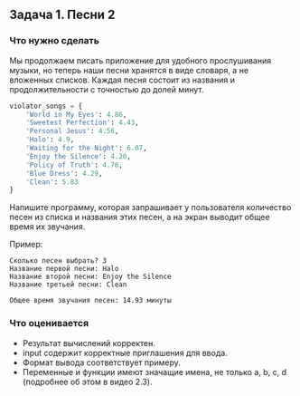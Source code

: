 ## Задача 1. Песни 2
### Что нужно сделать
Мы продолжаем писать приложение для удобного прослушивания музыки, но теперь наши песни хранятся в виде словаря,
а не вложенных списков. Каждая песня состоит из названия и продолжительности с точностью до долей минут.

```python
violator_songs = {
    'World in My Eyes': 4.86,
    'Sweetest Perfection': 4.43,
    'Personal Jesus': 4.56,
    'Halo': 4.9,
    'Waiting for the Night': 6.07,
    'Enjoy the Silence': 4.20,
    'Policy of Truth': 4.76,
    'Blue Dress': 4.29,
    'Clean': 5.83
}
```

Напишите программу, которая запрашивает у пользователя количество песен из списка и названия этих песен,
а на экран выводит общее время их звучания.

Пример:

```
Сколько песен выбрать? 3
Название первой песни: Halo
Название второй песни: Enjoy the Silence
Название третьей песни: Clean

Общее время звучания песен: 14.93 минуты
```
### Что оценивается
- Результат вычислений корректен.
- input содержит корректные приглашения для ввода.
- Формат вывода соответствует примеру.
- Переменные и функции имеют значащие имена, не только a, b, c, d (подробнее об этом в видео 2.3).
